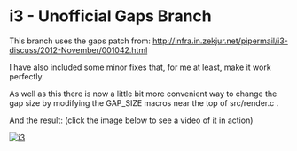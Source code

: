 i3 - Unofficial Gaps Branch
===========================

This branch uses the gaps patch from:
http://infra.in.zekjur.net/pipermail/i3-discuss/2012-November/001042.html

I have also included some minor fixes that, for me at least, make it work perfectly.

As well as this there is now a little bit more convenient way to change the gap size by
modifying the GAP_SIZE macros near the top of src/render.c .



And the result:
(click the image below to see a video of it in action)

[![i3](http://devthe.com/files/i3.png "i3")](http://devthe.com/files/i3demo.webm)

